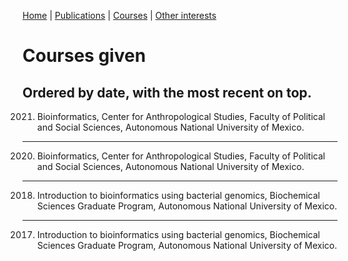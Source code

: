 [Home](https://miferg.github.io)
  | [Publications](https://miferg.github.io/publications)
  | [Courses](https://miferg.github.io/courses)
  | [Other interests](https://miferg.github.io/other)

# Courses given

Ordered by date, with the most recent on top.
---

2021. Bioinformatics, Center for Anthropological Studies, Faculty of Political and Social Sciences, Autonomous National University of Mexico.

---

2020. Bioinformatics, Center for Anthropological Studies, Faculty of Political and Social Sciences, Autonomous National University of Mexico.

---

2018. Introduction to bioinformatics using bacterial genomics, Biochemical Sciences Graduate Program, Autonomous National University of Mexico.

---

2017. Introduction to bioinformatics using bacterial genomics, Biochemical Sciences Graduate Program, Autonomous National University of Mexico.
